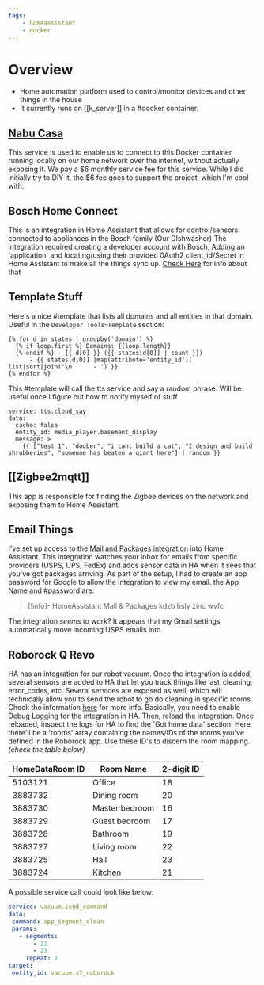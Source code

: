 ```yaml
---
tags:
    - homeassistant
    - docker
---
```

# Overview
- Home automation platform used to control/monitor devices and other things in the house
- It currently runs on [[k_server]] in a #docker container.
## [Nabu Casa](https://www.nabucasa.com/)
This service is used to enable us to connect to this Docker container running locally on our home network over the internet, without actually exposing it.  We pay a $6 monthly service fee for this service.  While I did initially try to DIY it, the $6 fee goes to support the project, which I'm cool with.

## Bosch Home Connect
This is an integration in Home Assistant that allows for control/sensors connected to appliances in the Bosch family (Our DIshwasher)
The integration required creating a developer account with Bosch, Adding an 'application' and locating/using their provided 0Auth2 client_id/Secret in Home Assistant to make all the things sync up. [Check Here](https://developer.home-connect.com/) for info about that

## Template Stuff 
Here's a nice #template that lists all domains and all entities in that domain.
Useful in the `Developer Tools>Template` section:
```
{% for d in states | groupby('domain') %}
  {% if loop.first %} Domains: {{loop.length}}
  {% endif %} - {{ d[0] }} ({{ states[d[0]] | count }})
      - {{ states[d[0]] |map(attribute='entity_id')| list|sort|join('\n      - ') }}
{% endfor %}
```

This #template will call the tts service and say a random phrase.  Will be useful once I figure out how to notify myself of stuff
```
service: tts.cloud_say
data:
  cache: false
  entity_id: media_player.basement_display
  message: >
    {{ ["test 1", "doober", "i cant build a cat", "I design and build shrubberies", "someone has beaten a giant here"] | random }}

```
## [[Zigbee2mqtt]]
This app is responsible for finding the Zigbee devices on the network and exposing them to Home Assistant.



## Email Things
I've set up access to the [Mail and Packages integration](https://github.com/moralmunky/Home-Assistant-Mail-And-Packages/wiki/Configuration-and-Email-Settings) into Home Assistant.  This integration watches your inbox for emails from specific providers (USPS, UPS, FedEx) and adds sensor data in HA when it sees that you've got packages arriving.
As part of the setup, I had to create an app password for Google to allow the integration to view my email.  the App Name and #password are:
> [!info]- HomeAssistant Mail & Packages
> kdzb hsly zinc wvfc

The integration _seems_ to work?  It appears that my Gmail settings automatically move incoming USPS emails into 


## Roborock Q Revo
HA has an integration for our robot vacuum.  Once the integration is added, several sensors are added to HA that let you track things like last_cleaning, error_codes, etc.
Several services are exposed as well, which will technically allow you to send the robot to go do cleaning in specific rooms.  Check the information [here](https://www.home-assistant.io/integrations/roborock/) for more info.
Basically, you need to enable Debug Logging for the integration in HA.  Then, reload the integration.  Once reloaded, inspect the logs for HA to find the 'Got home data' section.  Here, there'll be a 'rooms' array containing the names/IDs of the rooms you've defined in the Roborock app.
Use these ID's to discern the room mapping. _(check the table below)_

| HomeDataRoom ID | Room Name      | 2-digit ID |
| --------------- | -------------- | ---------- |
| 5103121         | Office         | 18         |
| 3883732         | Dining room    | 20         |
| 3883730         | Master bedroom | 16         |
| 3883729         | Guest bedroom  | 17         |
| 3883728         | Bathroom       | 19         |
| 3883727         | Living room    | 22         |
| 3883725         | Hall           | 23         |
| 3883724         | Kitchen        | 21         |
 A possible service call could look like below:
 ```yaml
service: vacuum.send_command
data:
  command: app_segment_clean
  params:
    - segments:
        - 22
        - 23
      repeat: 2
target:
  entity_id: vacuum.s7_roborock
```